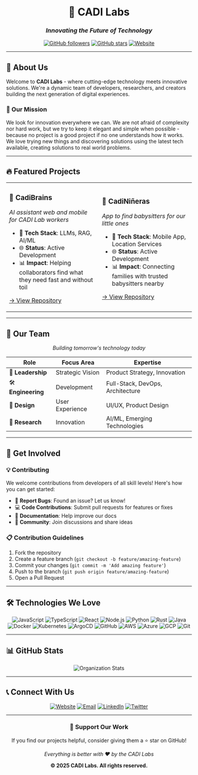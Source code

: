 <div align="center">
  
# 🚀 CADI Labs
### *Innovating the Future of Technology*

[![GitHub followers](https://img.shields.io/github/followers/CaDi-Team?style=social)](https://github.com/CaDi-Team)
[![GitHub stars](https://img.shields.io/github/stars/CaDi-Team?style=social)](https://github.com/CaDi-Team)
[![Website](https://img.shields.io/badge/Website-Live-green?style=flat-square)](https://cadi-labs.com)

---

</div>

## 🎯 About Us

Welcome to **CADI Labs** - where cutting-edge technology meets innovative solutions. We're a dynamic team of developers, researchers, and creators building the next generation of digital experiences.

### 🌟 Our Mission
We look for innovation everywhere we can. We are not afraid of complexity nor hard work, but we try to keep it elegant and simple when possible - because no project is a good project if no one understands how it works. We love trying new things and discovering solutions using the latest tech available, creating solutions to real world problems.

---

## 🔥 Featured Projects

<!-- Add your key repositories here -->
<table>
<tr>
<td width="50%">

### 🧠 CadiBrains
*AI assistant web and mobile for CADI Lab workers*
- 🔧 **Tech Stack**: LLMs, RAG, AI/ML
- 🌐 **Status**: Active Development
- 📊 **Impact**: Helping collaborators find what they need fast and without toil

[→ View Repository](https://github.com/CaDi-Team/cadibrains)

</td>
<td width="50%">

### 👶 CadiNiñeras
*App to find babysitters for our little ones*
- 🔧 **Tech Stack**: Mobile App, Location Services
- 🌐 **Status**: Active Development
- 📊 **Impact**: Connecting families with trusted babysitters nearby

[→ View Repository](https://github.com/CaDi-Team/cadininheras)

</td>
</tr>
</table>

---

## 👥 Our Team

<div align="center">

*Building tomorrow's technology today*

| Role | Focus Area | Expertise |
|------|------------|-----------|
| 🎯 **Leadership** | Strategic Vision | Product Strategy, Innovation |
| 🛠️ **Engineering** | Development | Full-Stack, DevOps, Architecture |
| 🎨 **Design** | User Experience | UI/UX, Product Design |
| 🔬 **Research** | Innovation | AI/ML, Emerging Technologies |

</div>

---

## 🤝 Get Involved

### 💡 Contributing
We welcome contributions from developers of all skill levels! Here's how you can get started:

- 🐛 **Report Bugs**: Found an issue? Let us know!
- 💻 **Code Contributions**: Submit pull requests for features or fixes
- 📖 **Documentation**: Help improve our docs
- 💬 **Community**: Join discussions and share ideas

### 📋 Contribution Guidelines
1. Fork the repository
2. Create a feature branch (`git checkout -b feature/amazing-feature`)
3. Commit your changes (`git commit -m 'Add amazing feature'`)
4. Push to the branch (`git push origin feature/amazing-feature`)
5. Open a Pull Request

---

## 🛠️ Technologies We Love

<div align="center">

![JavaScript](https://img.shields.io/badge/-JavaScript-F7DF1E?style=flat-square&logo=javascript&logoColor=black)
![TypeScript](https://img.shields.io/badge/-TypeScript-3178C6?style=flat-square&logo=typescript&logoColor=white)
![React](https://img.shields.io/badge/-React-61DAFB?style=flat-square&logo=react&logoColor=black)
![Node.js](https://img.shields.io/badge/-Node.js-339933?style=flat-square&logo=node.js&logoColor=white)
![Python](https://img.shields.io/badge/-Python-3776AB?style=flat-square&logo=python&logoColor=white)
![Rust](https://img.shields.io/badge/-Rust-000000?style=flat-square&logo=rust&logoColor=white)
![Java](https://img.shields.io/badge/-Java%20Spring%20Boot-6DB33F?style=flat-square&logo=spring&logoColor=white)
![Docker](https://img.shields.io/badge/-Docker-2496ED?style=flat-square&logo=docker&logoColor=white)
![Kubernetes](https://img.shields.io/badge/-Kubernetes-326CE5?style=flat-square&logo=kubernetes&logoColor=white)
![ArgoCD](https://img.shields.io/badge/-ArgoCD-EF7B4D?style=flat-square&logo=argo&logoColor=white)
![GitHub](https://img.shields.io/badge/-GitHub-181717?style=flat-square&logo=github&logoColor=white)
![AWS](https://img.shields.io/badge/-AWS-232F3E?style=flat-square&logo=amazon-aws&logoColor=white)
![Azure](https://img.shields.io/badge/-Azure-0078D4?style=flat-square&logo=microsoft-azure&logoColor=white)
![GCP](https://img.shields.io/badge/-Google%20Cloud-4285F4?style=flat-square&logo=google-cloud&logoColor=white)
![Git](https://img.shields.io/badge/-Git-F05032?style=flat-square&logo=git&logoColor=white)

</div>

---

## 📊 GitHub Stats

<div align="center">

![Organization Stats](https://github-readme-stats.vercel.app/api?username=CaDi-Team&show_icons=true&theme=radical&include_all_commits=true&count_private=true)

</div>

---

## 📞 Connect With Us

<div align="center">

[![Website](https://img.shields.io/badge/🌐_Website-Visit_Us-blue?style=for-the-badge)](https://cadi-labs.com)
[![Email](https://img.shields.io/badge/📧_Email-Contact_Us-red?style=for-the-badge)](mailto:hello@cadi-labs.com)
[![LinkedIn](https://img.shields.io/badge/💼_LinkedIn-Follow_Us-blue?style=for-the-badge&logo=linkedin)](https://linkedin.com/company/cadi-labs)
[![Twitter](https://img.shields.io/badge/🐦_Twitter-Follow_Us-1DA1F2?style=for-the-badge&logo=twitter&logoColor=white)](https://twitter.com/cadilabs)

</div>

---

<div align="center">

### 💝 Support Our Work

If you find our projects helpful, consider giving them a ⭐ star on GitHub!

*Everything is better with ❤️ by the CADI Labs*

**© 2025 CADI Labs. All rights reserved.**

</div>
